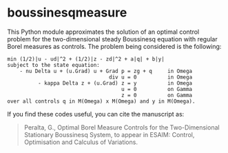 # boussinesqmeasure

This Python module approximates the solution of an optimal control problem
for the two-dimensional steady Boussinesq equation with regular Borel
measures as controls. The problem being considered is the following:

    min (1/2)|u - ud|^2 + (1/2)|z - zd|^2 + a|q| + b|y|
    subject to the state equation:
        - nu Delta u + (u.Grad) u + Grad p = zg + q     in Omega
                                     div u = 0          in Omega
              - kappa Delta z + (u.Grad) z = y          in Omega
                                         u = 0          on Gamma
                                         z = 0          on Gamma
    over all controls q in M(Omega) x M(Omega) and y in M(Omega).

If you find these codes useful, you can cite the manuscript as:
> Peralta, G., Optimal Borel Measure Controls for the Two-Dimensional
	Stationary Boussinesq System, to appear in ESAIM: Control, Optimisation 
  and Calculus of Variations.
